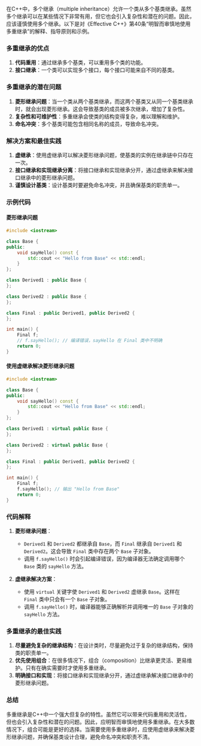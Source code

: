 在C++中，多个继承（multiple inheritance）允许一个类从多个基类继承。虽然多个继承可以在某些情况下非常有用，但它也会引入复杂性和潜在的问题。因此，应该谨慎使用多个继承。以下是对《Effective C++》第40条“明智而审慎地使用多重继承”的解释、指导原则和示例。

### 多重继承的优点

1. **代码重用**：通过继承多个基类，可以重用多个类的功能。
2. **接口继承**：一个类可以实现多个接口，每个接口可能来自不同的基类。

### 多重继承的潜在问题

1. **菱形继承问题**：当一个类从两个基类继承，而这两个基类又从同一个基类继承时，就会出现菱形继承。这会导致基类的成员被多次继承，增加了复杂性。
2. **复杂性和可维护性**：多重继承会使类的结构变得复杂，难以理解和维护。
3. **命名冲突**：多个基类可能包含相同名称的成员，导致命名冲突。

### 解决方案和最佳实践

1. **虚继承**：使用虚继承可以解决菱形继承问题，使基类的实例在继承链中只存在一次。
2. **接口继承和实现继承分离**：将接口继承和实现继承分开，通过虚继承来解决接口继承中的菱形继承问题。
3. **谨慎设计基类**：设计基类时要避免命名冲突，并且确保基类的职责单一。

### 示例代码

#### 菱形继承问题

```cpp
#include <iostream>

class Base {
public:
    void sayHello() const {
        std::cout << "Hello from Base" << std::endl;
    }
};

class Derived1 : public Base {
};

class Derived2 : public Base {
};

class Final : public Derived1, public Derived2 {
};

int main() {
    Final f;
    // f.sayHello(); // 编译错误，sayHello 在 Final 类中不明确
    return 0;
}
```

#### 使用虚继承解决菱形继承问题

```cpp
#include <iostream>

class Base {
public:
    void sayHello() const {
        std::cout << "Hello from Base" << std::endl;
    }
};

class Derived1 : virtual public Base {
};

class Derived2 : virtual public Base {
};

class Final : public Derived1, public Derived2 {
};

int main() {
    Final f;
    f.sayHello(); // 输出 "Hello from Base"
    return 0;
}
```

### 代码解释

1. **菱形继承问题**：
   - `Derived1` 和 `Derived2` 都继承自 `Base`，而 `Final` 继承自 `Derived1` 和 `Derived2`。这会导致 `Final` 类中存在两个 `Base` 子对象。
   - 调用 `f.sayHello()` 时会引起编译错误，因为编译器无法确定调用哪个 `Base` 类的 `sayHello` 方法。

2. **虚继承解决方案**：
   - 使用 `virtual` 关键字使 `Derived1` 和 `Derived2` 虚继承 `Base`。这样在 `Final` 类中只会有一个 `Base` 子对象。
   - 调用 `f.sayHello()` 时，编译器能够正确解析并调用唯一的 `Base` 子对象的 `sayHello` 方法。

### 多重继承的最佳实践

1. **尽量避免复杂的继承结构**：在设计类时，尽量避免过于复杂的继承结构，保持类的职责单一。
2. **优先使用组合**：在很多情况下，组合（composition）比继承更灵活、更易维护。只有在确实需要时才使用多重继承。
3. **明确接口和实现**：将接口继承和实现继承分开，通过虚继承解决接口继承中的菱形继承问题。

### 总结

多重继承是C++中一个强大但复杂的特性。虽然它可以带来代码重用和灵活性，但也会引入复杂性和潜在的问题。因此，应明智而审慎地使用多重继承。在大多数情况下，组合可能是更好的选择。当需要使用多重继承时，应使用虚继承来解决菱形继承问题，并确保基类设计合理，避免命名冲突和职责不清。